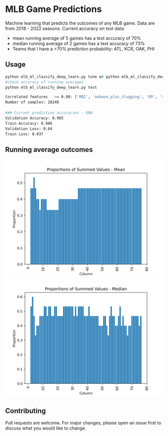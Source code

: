 # MLB Game Predictions

Machine learning that predicts the outcomes of any MLB game. Data are from 2018 - 2022 seasons. 
Current accuracy on test data:
- mean running average of 5 games has a test accuracy of 70%
- median running average of 2 games has a test accuracy of 73%
- Teams that I have a >70% prediction probability: ATL, KCR, OAK, PHI

## Usage

```python
python mlb_ml_classify_deep_learn.py tune or python mlb_ml_classify_deep_learn.py notune
#check accuracy of running averages
python mlb_ml_classify_deep_learn.py test
```

```bash
Correlated features   >= 0.90: ['RBI', 'onbase_plus_slugging', 'ER', 'strikes_total']
Number of samples: 28248

### Current prediction accuracies - DNN
Validation Accuracy: 0.985
Train Accuracy: 0.986
Validation Loss: 0.04
Train Loss: 0.037
```

## Running average outcomes
![](https://github.com/bszek213/ml_mlb/blob/main/best_mean_ma.png)
![](https://github.com/bszek213/ml_mlb/blob/main/best_median_ma.png)
## Contributing
Pull requests are welcome. For major changes, please open an issue first to discuss what you would like to change.

